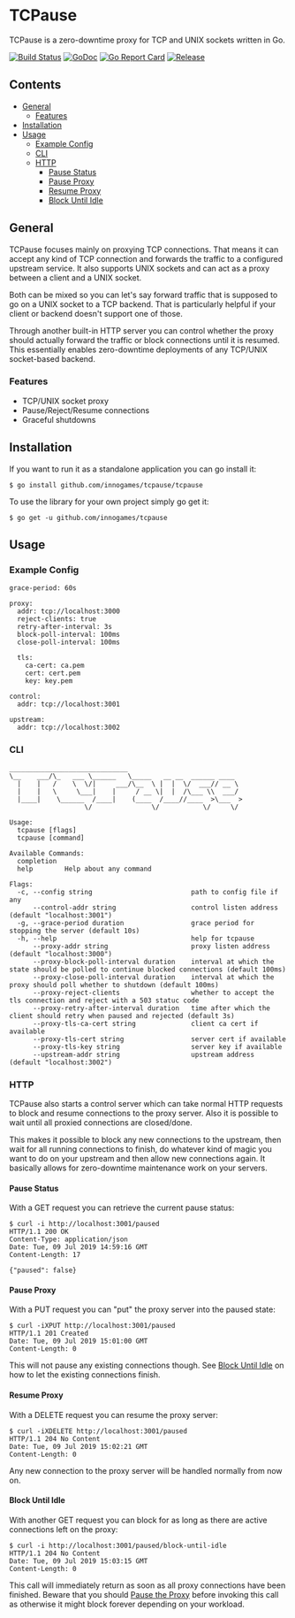 # TCPause

TCPause is a zero-downtime proxy for TCP and UNIX sockets written in Go.

[![Build Status](https://travis-ci.org/innogames/tcpause.svg)](https://travis-ci.org/innogames/tcpause)
[![GoDoc](https://godoc.org/github.com/innogames/tcpause?status.svg)](https://godoc.org/github.com/innogames/tcpause)
[![Go Report Card](https://goreportcard.com/badge/github.com/innogames/tcpause)](https://goreportcard.com/report/github.com/innogames/tcpause)
[![Release](https://img.shields.io/github/release/innogames/tcpause.svg)](https://github.com/innogames/tcpause/releases)

## Contents

- [General](#general)
  - [Features](#features)
- [Installation](#installation)
- [Usage](#usage)
  - [Example Config](#example-config)
  - [CLI](#cli)
  - [HTTP](#http)
    - [Pause Status](#pause-status)
    - [Pause Proxy](#pause-proxy)
    - [Resume Proxy](#resume-proxy)
    - [Block Until Idle](#block-until-idle)

## General

TCPause focuses mainly on proxying TCP connections.
That means it can accept any kind of TCP connection and forwards the traffic to a configured upstream service.
It also supports UNIX sockets and can act as a proxy between a client and a UNIX socket.

Both can be mixed so you can let's say forward traffic that is supposed to go on a UNIX socket to a TCP backend.
That is particularly helpful if your client or backend doesn't support one of those.

Through another built-in HTTP server you can control whether the proxy should actually forward the traffic or block connections until it is resumed.
This essentially enables zero-downtime deployments of any TCP/UNIX socket-based backend.

### Features

- TCP/UNIX socket proxy
- Pause/Reject/Resume connections
- Graceful shutdowns

## Installation

If you want to run it as a standalone application you can go install it:
```
$ go install github.com/innogames/tcpause/tcpause
```

To use the library for your own project simply go get it: 
```
$ go get -u github.com/innogames/tcpause
```

## Usage

### Example Config

```
grace-period: 60s

proxy:
  addr: tcp://localhost:3000
  reject-clients: true
  retry-after-interval: 3s
  block-poll-interval: 100ms
  close-poll-interval: 100ms

  tls:
    ca-cert: ca.pem
    cert: cert.pem
    key: key.pem

control:
  addr: tcp://localhost:3001

upstream:
  addr: tcp://localhost:3002

```

### CLI

```
______________________________
\__    ___/\_   ___ \______   \_____   __ __  ______ ____
  |    |   /    \  \/|     ___/\__  \ |  |  \/  ___// __ \
  |    |   \     \___|    |     / __ \|  |  /\___ \\  ___/
  |____|    \______  /____|    (____  /____//____  >\___  >
                   \/               \/           \/     \/

Usage:
  tcpause [flags]
  tcpause [command]

Available Commands:
  completion
  help        Help about any command

Flags:
  -c, --config string                         path to config file if any
      --control-addr string                   control listen address (default "localhost:3001")
  -g, --grace-period duration                 grace period for stopping the server (default 10s)
  -h, --help                                  help for tcpause
      --proxy-addr string                     proxy listen address (default "localhost:3000")
      --proxy-block-poll-interval duration    interval at which the state should be polled to continue blocked connections (default 100ms)
      --proxy-close-poll-interval duration    interval at which the proxy should poll whether to shutdown (default 100ms)
      --proxy-reject-clients                  whether to accept the tls connection and reject with a 503 statuc code
      --proxy-retry-after-interval duration   time after which the client should retry when paused and rejected (default 3s)
      --proxy-tls-ca-cert string              client ca cert if available
      --proxy-tls-cert string                 server cert if available
      --proxy-tls-key string                  server key if available
      --upstream-addr string                  upstream address (default "localhost:3002")
```

### HTTP

TCPause also starts a control server which can take normal HTTP requests to block and resume connections to the proxy server.
Also it is possible to wait until all proxied connections are closed/done.

This makes it possible to block any new connections to the upstream, then wait for all running connections to finish, do whatever kind of magic you want to do on your upstream and then allow new connections again.
It basically allows for zero-downtime maintenance work on your servers.

#### Pause Status

With a GET request you can retrieve the current pause status:
```
$ curl -i http://localhost:3001/paused
HTTP/1.1 200 OK
Content-Type: application/json
Date: Tue, 09 Jul 2019 14:59:16 GMT
Content-Length: 17

{"paused": false}
```

#### Pause Proxy

With a PUT request you can "put" the proxy server into the paused state:
```
$ curl -iXPUT http://localhost:3001/paused
HTTP/1.1 201 Created
Date: Tue, 09 Jul 2019 15:01:00 GMT
Content-Length: 0

```
This will not pause any existing connections though.
See [Block Until Idle](#block-until-idle) on how to let the existing connections finish.

#### Resume Proxy

With a DELETE request you can resume the proxy server:
```
$ curl -iXDELETE http://localhost:3001/paused
HTTP/1.1 204 No Content
Date: Tue, 09 Jul 2019 15:02:21 GMT
Content-Length: 0

```
Any new connection to the proxy server will be handled normally from now on.

#### Block Until Idle

With another GET request you can block for as long as there are active connections left on the proxy:
```
$ curl -i http://localhost:3001/paused/block-until-idle
HTTP/1.1 204 No Content
Date: Tue, 09 Jul 2019 15:03:15 GMT
Content-Length: 0

```
This call will immediately return as soon as all proxy connections have been finished.
Beware that you should [Pause the Proxy](#pause-proxy) before invoking this call as otherwise it might block forever depending on your workload.
